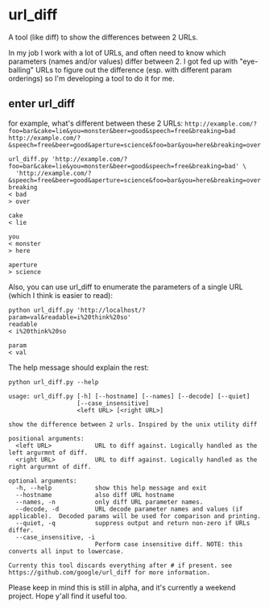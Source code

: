 url_diff
========

A tool (like diff) to show the differences between 2 URLs.

In my job I work with a lot of URLs, and often need to know which parameters (names and/or values) differ between 2.  I got fed up with "eye-balling" URLs to figure out the difference (esp. with different param orderings) so I'm developing a tool to do it for me.

enter url_diff
--------------

for example, what's different between these 2 URLs:
`http://example.com/?foo=bar&cake=lie&you=monster&beer=good&speech=free&breaking=bad`
`http://example.com/?&speech=free&beer=good&aperture=science&foo=bar&you=here&breaking=over`

    url_diff.py 'http://example.com/?foo=bar&cake=lie&you=monster&beer=good&speech=free&breaking=bad' \
      'http://example.com/?&speech=free&beer=good&aperture=science&foo=bar&you=here&breaking=over'
    breaking
    < bad
    > over

    cake
    < lie

    you
    < monster
    > here

    aperture
    > science

Also, you can use url_diff to enumerate the parameters of a single URL (which I
think is easier to read):

    python url_diff.py 'http://localhost/?param=val&readable=i%20think%20so'
    readable
    < i%20think%20so

    param
    < val

The help message should explain the rest:

    python url_diff.py --help

    usage: url_diff.py [-h] [--hostname] [--names] [--decode] [--quiet]
                       [--case_insensitive]
                       <left URL> [<right URL>]

    show the difference between 2 urls. Inspired by the unix utility diff

    positional arguments:
      <left URL>            URL to diff against. Logically handled as the left argurmnt of diff.
      <right URL>           URL to diff against. Logically handled as the right argurmnt of diff.

    optional arguments:
      -h, --help            show this help message and exit
      --hostname            also diff URL hostname
      --names, -n           only diff URL parameter names.
      --decode, -d          URL decode parameter names and values (if applicable).  Decoded params will be used for comparison and printing.
      --quiet, -q           suppress output and return non-zero if URLs differ.
      --case_insensitive, -i
                            Perform case insensitive diff. NOTE: this converts all input to lowercase.

    Currenty this tool discards everything after # if present. see
    https://github.com/google/url_diff for more information.

Please keep in mind this is still in alpha, and it's currently a weekend project. Hope y'all find it useful too.
